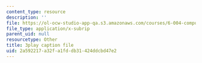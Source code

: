 ```yaml
---
content_type: resource
description: ''
file: https://ol-ocw-studio-app-qa.s3.amazonaws.com/courses/6-004-computation-structures-spring-2017/2a592217a32fa1fddb31424ddcbd47e2_-RqKDpeILyU.srt
file_type: application/x-subrip
parent_uid: null
resourcetype: Other
title: 3play caption file
uid: 2a592217-a32f-a1fd-db31-424ddcbd47e2
---
```

